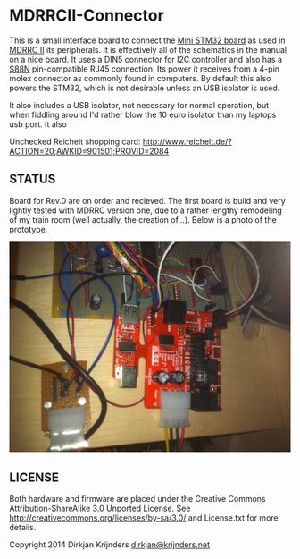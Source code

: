 MDRRCII-Connector
=================

This is a small interface board to connect the [Mini STM32 board](http://www.ebay.com/itm/MINI-V3-STM32F103RBT6-development-board-with-2-8-TFT-module-/121287420704?pt=Art_Prints&hash=item1c3d4b2b20) as used in [MDRRC II](http://members.home.nl/robert.evers/mdrrc2.htm) its peripherals. It is effectively all of the schematics in the manual on a nice board. It uses a DIN5 connector for I2C controller and also has a [S88N](http://www.s88-n.eu) pin-compatible RJ45 connection. Its power it receives from a 4-pin molex connector as commonly found in computers. By default this also powers the STM32, which is not desirable unless an USB isolator is used. 

It also includes a USB isolator, not necessary for normal operation, but when fiddling around I'd rather blow the 10 euro isolator than my laptops usb port. It also 

Unchecked Reichelt shopping card:
http://www.reichelt.de/?ACTION=20;AWKID=901501;PROVID=2084

STATUS
------
Board for Rev.0 are on order and recieved. The first board is build and very lightly tested with MDRRC version one, due to a rather lengthy remodeling of my train room (well actually, the creation of...). Below is a photo of the prototype.

![Photo of the first prototype](Output/Rev.0/IMG_1077.png)

LICENSE
-------

Both hardware and firmware are placed under the Creative Commons Attribution-ShareAlike 3.0 Unported License. See <http://creativecommons.org/licenses/by-sa/3.0/> and License.txt for more details.

Copyright 2014
Dirkjan Krijnders
<dirkjan@krijnders.net>

